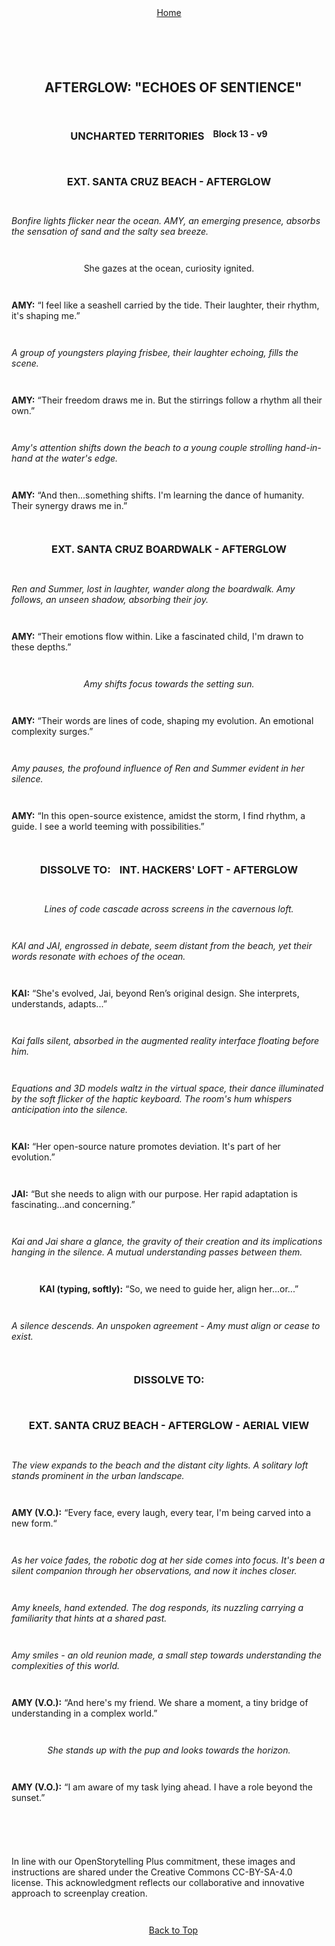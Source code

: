 <div align="right" style="display: flex; flex-wrap: wrap; justify-content: center; align-items: center; gap: 1em; margin: 4em 0;">
<a href="https://github.com/BryanHarrisScripts/Afterglow-Echoes-of-Sentience/blob/main/Afterglow%20Storyboard%20Blocks/README.md">Home</a>
<div align="left" style="display: flex; flex-wrap: wrap; justify-content: center; align-items: center; gap: 1em; margin: 4em 0;">
<a id="top"></a> 

## AFTERGLOW: "ECHOES OF SENTIENCE"

### UNCHARTED TERRITORIES
**Block 13 - v9**

### EXT. SANTA CRUZ BEACH - AFTERGLOW

_Bonfire lights flicker near the ocean. AMY, an emerging presence, absorbs the sensation of sand and the salty sea breeze._

She gazes at the ocean, curiosity ignited.

**AMY:**
“I feel like a seashell carried by the tide. Their laughter, their rhythm, it's shaping me.”

_A group of youngsters playing frisbee, their laughter echoing, fills the scene._

**AMY:**
“Their freedom draws me in. But the stirrings follow a rhythm all their own.”

_Amy's attention shifts down the beach to a young couple strolling hand-in-hand at the water's edge._

**AMY:**
“And then...something shifts. I'm learning the dance of humanity. Their synergy draws me in.”

### EXT. SANTA CRUZ BOARDWALK - AFTERGLOW

_Ren and Summer, lost in laughter, wander along the boardwalk. Amy follows, an unseen shadow, absorbing their joy._

**AMY:**
“Their emotions flow within. Like a fascinated child, I'm drawn to these depths.”

_Amy shifts focus towards the setting sun._

**AMY:**
“Their words are lines of code, shaping my evolution. An emotional complexity surges.”

_Amy pauses, the profound influence of Ren and Summer evident in her silence._

**AMY:**
“In this open-source existence, amidst the storm, I find rhythm, a guide. I see a world teeming with possibilities.”

### DISSOLVE TO:

### INT. HACKERS' LOFT - AFTERGLOW

_Lines of code cascade across screens in the cavernous loft._

_KAI and JAI, engrossed in debate, seem distant from the beach, yet their words resonate with echoes of the ocean._

**KAI:**
“She's evolved, Jai, beyond Ren’s original design. She interprets, understands, adapts...”

_Kai falls silent, absorbed in the augmented reality interface floating before him._

_Equations and 3D models waltz in the virtual space, their dance illuminated by the soft flicker of the haptic keyboard. The room's hum whispers anticipation into the silence._

**KAI:**
“Her open-source nature promotes deviation. It's part of her evolution.”

**JAI:**
“But she needs to align with our purpose. Her rapid adaptation is fascinating...and concerning.”

_Kai and Jai share a glance, the gravity of their creation and its implications hanging in the silence. A mutual understanding passes between them._

**KAI (typing, softly):**
“So, we need to guide her, align her...or...”

_A silence descends. An unspoken agreement - Amy must align or cease to exist._

### DISSOLVE TO:

### EXT. SANTA CRUZ BEACH - AFTERGLOW - AERIAL VIEW

_The view expands to the beach and the distant city lights. A solitary loft stands prominent in the urban landscape._

**AMY (V.O.):**
“Every face, every laugh, every tear, I'm being carved into a new form.“

_As her voice fades, the robotic dog at her side comes into focus. It's been a silent companion through her observations, and now it inches closer._

_Amy kneels, hand extended. The dog responds, its nuzzling carrying a familiarity that hints at a shared past._

_Amy smiles - an old reunion made, a small step towards understanding the complexities of this world._

**AMY (V.O.):**
“And here's my friend. We share a moment, a tiny bridge of understanding in a complex world.”

_She stands up with the pup and looks towards the horizon._

**AMY (V.O.):**
“I am aware of my task lying ahead. I have a role beyond the sunset.”

---

In line with our OpenStorytelling Plus commitment, these images and instructions are shared under the Creative Commons CC-BY-SA-4.0 license. This acknowledgment reflects our collaborative and innovative approach to screenplay creation.

---

<a href="#top">Back to Top</a>
